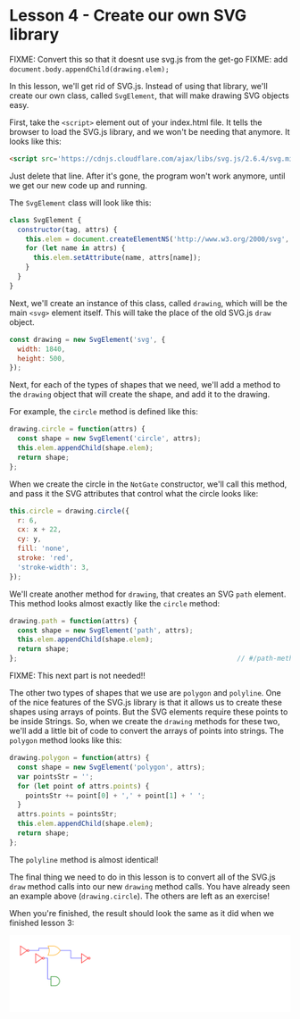 # Lesson 4 - Create our own SVG library


FIXME: Convert this so that it doesnt use svg.js from the get-go
FIXME: add `document.body.appendChild(drawing.elem);`

In this lesson, we'll get rid of SVG.js. Instead of using that library, we'll
create our own class, called `SvgElement`, that will make drawing SVG objects
easy.

First, take the `<script>` element out of your index.html file. It tells the
browser to load the SVG.js library, and we won't be needing that anymore. It
looks like this:

```html
<script src='https://cdnjs.cloudflare.com/ajax/libs/svg.js/2.6.4/svg.min.js'></script>
```

Just delete that line. After it's gone, the program won't work anymore, until
we get our new code up and running.

The `SvgElement` class will look like this:

```javascript
class SvgElement {
  constructor(tag, attrs) {
    this.elem = document.createElementNS('http://www.w3.org/2000/svg', tag);
    for (let name in attrs) {
      this.elem.setAttribute(name, attrs[name]);
    }
  }
}
```

Next, we'll create an instance of this class, called `drawing`, which will be
the main `<svg>` element itself. This will take the place of the old SVG.js
`draw` object.

```javascript
const drawing = new SvgElement('svg', {
  width: 1840,
  height: 500,
});
```

Next, for each of the types of shapes that we need, we'll add a method to the
`drawing` object that will create the shape, and add it to the drawing.

For example, the `circle` method is defined like this:

```javascript
drawing.circle = function(attrs) {
  const shape = new SvgElement('circle', attrs);
  this.elem.appendChild(shape.elem);
  return shape;
};
```

When we create the circle in the `NotGate` constructor, we'll call this method,
and pass it the SVG attributes that control what the circle looks like:

```javascript
this.circle = drawing.circle({
  r: 6,
  cx: x + 22,
  cy: y,
  fill: 'none',
  stroke: 'red',
  'stroke-width': 3,
});
```

We'll create another method for `drawing`, that creates an SVG `path` element.
This method looks almost exactly like the `circle` method:

```javascript
drawing.path = function(attrs) {
  const shape = new SvgElement('path', attrs);
  this.elem.appendChild(shape.elem);
  return shape;
};                                                       // #/path-method
```


FIXME: This next part is not needed!!

The other two types of shapes that we use are `polygon` and `polyline`. One of
the nice features of the SVG.js library is that it allows us to create these
shapes using arrays of points. But the SVG elements require these points to be
inside Strings. So, when we create the `drawing` methods for these two, we'll
add a little bit of code to convert the arrays of points into strings. The
`polygon` method looks like this:

```javascript
drawing.polygon = function(attrs) {
  const shape = new SvgElement('polygon', attrs);
  var pointsStr = '';
  for (let point of attrs.points) {
    pointsStr += point[0] + ',' + point[1] + ' ';
  }
  attrs.points = pointsStr;
  this.elem.appendChild(shape.elem);
  return shape;
};
```

The `polyline` method is almost identical!

The final thing we need to do in this lesson is to convert all of the SVG.js
`draw` method calls into our new `drawing` method calls. You have already seen
an example above (`drawing.circle`). The others are left as an exercise!

When you're finished, the result should look the same as it did when we
finished lesson 3:

![Result after Lesson 4](./result.svg)
